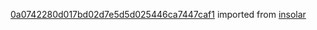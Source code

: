 [0a0742280d017bd02d7e5d5d025446ca7447caf1](https://github.com/insolar/insolar/commit/0a0742280d017bd02d7e5d5d025446ca7447caf1) imported from [insolar](https://github.com/insolar/insolar)
